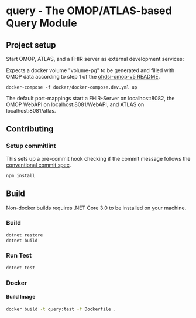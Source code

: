 # query - The OMOP/ATLAS-based Query Module

## Project setup

Start OMOP, ATLAS, and a FHIR server as external development services:

Expects a docker volume "volume-pg" to be generated and filled with OMOP data according to step 1 of the [ohdsi-omop-v5 README](https://gitlab.miracum.org/miracum-etl/ohdsi-omop-v5).

```
docker-compose -f docker/docker-compose.dev.yml up
```

The default port-mappings start a FHIR-Server on localhost:8082, the OMOP WebAPI on localhost:8081/WebAPI, and ATLAS on localhost:8081/atlas.

## Contributing

### Setup commitlint
This sets up a pre-commit hook checking if the commit message follows the [conventional commit spec](https://www.conventionalcommits.org/en/v1.0.0-beta.4/).
```
npm install
```


## Build

Non-docker builds requires .NET Core 3.0 to be installed on your machine.

### Build
```sh
dotnet restore
dotnet build
```

### Run Test
```sh
dotnet test
```

### Docker

#### Build Image
```sh
docker build -t query:test -f Dockerfile .
```